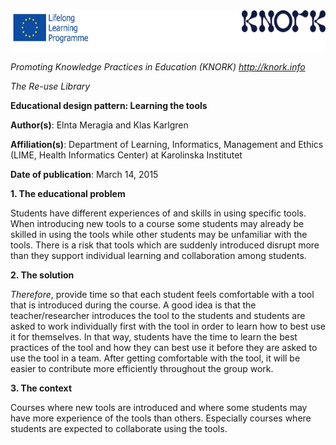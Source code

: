 <img src="images\fce7615f3712351ee7cb0da2b270ad1d3076296f/media/image01.png" width="624" height="65" />

*Promoting Knowledge Practices in Education (KNORK) http://knork.info*

*The Re-use Library*

**Educational design pattern: Learning the tools**

**Author(s)**: Elnta Meragia and Klas Karlgren

**Affiliation(s)**: Department of Learning, Informatics, Management and Ethics (LIME, Health Informatics Center) at Karolinska Institutet

**Date of publication**: March 14, 2015

**1. The educational problem**

Students have different experiences of and skills in using specific tools. When introducing new tools to a course some students may already be skilled in using the tools while other students may be unfamiliar with the tools. There is a risk that tools which are suddenly introduced disrupt more than they support individual learning and collaboration among students.

**2. The solution**

*Therefore*, provide time so that each student feels comfortable with a tool that is introduced during the course. A good idea is that the teacher/researcher introduces the tool to the students and students are asked to work individually first with the tool in order to learn how to best use it for themselves. In that way, students have the time to learn the best practices of the tool and how they can best use it before they are asked to use the tool in a team. After getting comfortable with the tool, it will be easier to contribute more efficiently throughout the group work.

**3. The context**

Courses where new tools are introduced and where some students may have more experience of the tools than others. Especially courses where students are expected to collaborate using the tools.
